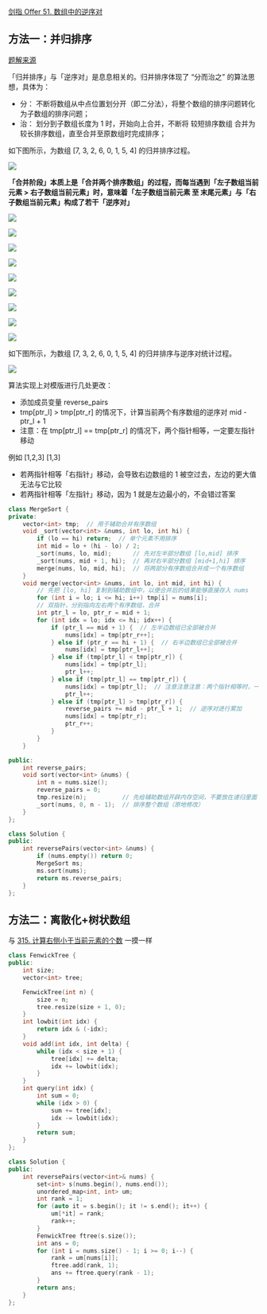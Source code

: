 [剑指 Offer 51. 数组中的逆序对](https://leetcode-cn.com/problems/shu-zu-zhong-de-ni-xu-dui-lcof/)

## 方法一：并归排序

[题解来源](https://leetcode-cn.com/problems/shu-zu-zhong-de-ni-xu-dui-lcof/solution/jian-zhi-offer-51-shu-zu-zhong-de-ni-xu-pvn2h/)

「归并排序」与「逆序对」是息息相关的。归并排序体现了 “分而治之” 的算法思想，具体为：

- 分： 不断将数组从中点位置划分开（即二分法），将整个数组的排序问题转化为子数组的排序问题；
- 治： 划分到子数组长度为 1 时，开始向上合并，不断将 较短排序数组 合并为 较长排序数组，直至合并至原数组时完成排序；

如下图所示，为数组 [7, 3, 2, 6, 0, 1, 5, 4] 的归并排序过程。

![](../doc/jz-51-1.png)

**「合并阶段」本质上是「合并两个排序数组」的过程，而每当遇到「左子数组当前元素 > 右子数组当前元素」时，意味着「左子数组当前元素 至 末尾元素」与「右子数组当前元素」构成了若干「逆序对」**

![](../doc/jz-51-2.png)

![](../doc/jz-51-3.png)

![](../doc/jz-51-4.png)

![](../doc/jz-51-5.png)

![](../doc/jz-51-6.png)

![](../doc/jz-51-7.png)

![](../doc/jz-51-8.png)

![](../doc/jz-51-9.png)

![](../doc/jz-51-10.png)

如下图所示，为数组 [7, 3, 2, 6, 0, 1, 5, 4] 的归并排序与逆序对统计过程。

![](../doc/jz-51-11.png)

算法实现上对模版进行几处更改：

- 添加成员变量 reverse_pairs
- tmp[ptr_l] > tmp[ptr_r] 的情况下，计算当前两个有序数组的逆序对 mid - ptr_l + 1
- 注意：在 tmp[ptr_l] == tmp[ptr_r] 的情况下，两个指针相等，一定要左指针移动

例如 [1,2,3] [1,3]

- 若两指针相等「右指针」移动，会导致右边数组的 1 被空过去，左边的更大值无法与它比较
- 若两指针相等「左指针」移动，因为 1 就是左边最小的，不会错过答案

```c++
class MergeSort {
private:
    vector<int> tmp;  // 用于辅助合并有序数组
    void _sort(vector<int> &nums, int lo, int hi) {
        if (lo == hi) return;  // 单个元素不用排序
        int mid = lo + (hi - lo) / 2;
        _sort(nums, lo, mid);      // 先对左半部分数组 [lo,mid] 排序
        _sort(nums, mid + 1, hi);  // 再对右半部分数组 [mid+1,hi] 排序
        merge(nums, lo, mid, hi);  // 将两部分有序数组合并成一个有序数组
    }
    void merge(vector<int> &nums, int lo, int mid, int hi) {
        // 先把 [lo, hi] 复制到辅助数组中，以便合并后的结果能够直接存入 nums
        for (int i = lo; i <= hi; i++) tmp[i] = nums[i];
        // 双指针，分别指向左右两个有序数组，合并
        int ptr_l = lo, ptr_r = mid + 1;
        for (int idx = lo; idx <= hi; idx++) {
            if (ptr_l == mid + 1) {  // 左半边数组已全部被合并
                nums[idx] = tmp[ptr_r++];
            } else if (ptr_r == hi + 1) {  // 右半边数组已全部被合并
                nums[idx] = tmp[ptr_l++];
            } else if (tmp[ptr_l] < tmp[ptr_r]) {
                nums[idx] = tmp[ptr_l];
                ptr_l++;
            } else if (tmp[ptr_l] == tmp[ptr_r]) {
                nums[idx] = tmp[ptr_l];  // 注意注意注意：两个指针相等时，一定要左指针移动
                ptr_l++;
            } else if (tmp[ptr_l] > tmp[ptr_r]) {
                reverse_pairs += mid - ptr_l + 1;  // 逆序对进行累加
                nums[idx] = tmp[ptr_r];
                ptr_r++;
            }
        }
    }

public:
    int reverse_pairs;
    void sort(vector<int> &nums) {
        int n = nums.size();
        reverse_pairs = 0;
        tmp.resize(n);          // 先给辅助数组开辟内存空间，不要放在递归里面
        _sort(nums, 0, n - 1);  // 排序整个数组（原地修改）
    }
};

class Solution {
public:
    int reversePairs(vector<int> &nums) {
        if (nums.empty()) return 0;
        MergeSort ms;
        ms.sort(nums);
        return ms.reverse_pairs;
    }
};
```

## 方法二：离散化+树状数组

与 [315. 计算右侧小于当前元素的个数](https://leetcode-cn.com/problems/count-of-smaller-numbers-after-self/solution/shu-zhuang-shu-zu-c-python-by-dodo_1202-igmr/) 一摸一样

```c++
class FenwickTree {
public:
    int size;
    vector<int> tree;

    FenwickTree(int n) {
        size = n;
        tree.resize(size + 1, 0);
    }
    int lowbit(int idx) {
        return idx & (-idx);
    }
    void add(int idx, int delta) {
        while (idx < size + 1) {
            tree[idx] += delta;
            idx += lowbit(idx);
        }
    }
    int query(int idx) {
        int sum = 0;
        while (idx > 0) {
            sum += tree[idx];
            idx -= lowbit(idx);
        }
        return sum;
    }
};

class Solution {
public:
    int reversePairs(vector<int>& nums) {
        set<int> s(nums.begin(), nums.end());
        unordered_map<int, int> um;
        int rank = 1;
        for (auto it = s.begin(); it != s.end(); it++) {
            um[*it] = rank;
            rank++;
        }
        FenwickTree ftree(s.size());
        int ans = 0;
        for (int i = nums.size() - 1; i >= 0; i--) {
            rank = um[nums[i]];
            ftree.add(rank, 1);
            ans += ftree.query(rank - 1);
        }
        return ans;
    }
};
```

